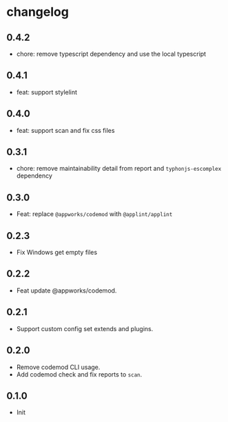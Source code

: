 # changelog

## 0.4.2

- chore: remove typescript dependency and use the local typescript

## 0.4.1

- feat: support stylelint

## 0.4.0

- feat: support scan and fix css files

## 0.3.1

- chore: remove maintainability detail from report and `typhonjs-escomplex` dependency

## 0.3.0

- Feat: replace `@appworks/codemod` with `@applint/applint`

## 0.2.3

- Fix Windows get empty files

## 0.2.2

- Feat update @appworks/codemod.

## 0.2.1

- Support custom config set extends and plugins.

## 0.2.0

- Remove codemod CLI usage.
- Add codemod check and fix reports to `scan`.

## 0.1.0

- Init
